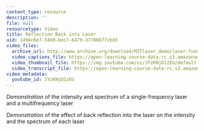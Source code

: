 ```yaml
---
content_type: resource
description: ''
file: null
resourcetype: Video
title: Reflection Back into Laser
uid: 1494c6e7-54b0-bec7-6479-37786b77cbd3
video_files:
  archive_url: http://www.archive.org/download/MITlaser_demo/laser-fund-demo-9_300k.mp4
  video_captions_file: https://open-learning-course-data-rc.s3.amazonaws.com/res-6-006-video-demonstrations-in-lasers-and-optics-spring-2008/da66d951f0a55beca59ff30ef62d7fa6_JYzKNjD1zEU.vtt
  video_thumbnail_file: https://img.youtube.com/vi/JYzKNjD1zEU/default.jpg
  video_transcript_file: https://open-learning-course-data-rc.s3.amazonaws.com/res-6-006-video-demonstrations-in-lasers-and-optics-spring-2008/694543354cfac0e5cfe7ba3cfca81c7d_JYzKNjD1zEU.pdf
video_metadata:
  youtube_id: JYzKNjD1zEU
---
```


_Demonstration_ of the intensity and spectrum of a single-frequency laser and a multifrequency laser

_Demonstration_ of the effect of back reflection into the laser on the intensity and the spectrum of each laser